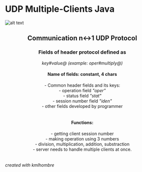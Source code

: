 # UDP Multiple-Clients Java

![alt text](http://endlessicons.com/wp-content/uploads/2014/11/wifi-icon-2-214x214.png)
<center>
<h2 text-alignment="center">Communication n↔1 UDP Protocol </h2>
<h3>Fields of header protocol defined as </h3><i>key#value@ (example: oper#multiply@)</i></br>
<h4>Name of fields: constant, 4 chars</h4>
- Common header fields and its keys:</br>
- operation field <i>"oper"</i></br>
- status field <i>"stat"</i></br>
- session number field <i>"iden" </i></br>
- other fields developed by programmer</br></br>
<h4>Functions: </h4> 
- getting client session number</br>
- making operation using 3 numbers</br>
- division, multiplication, addition, substraction</br>
- server needs to handle multiple clients at once.</br>
</center>

</br>
</br>
<i>created with kmlhombre</i>
